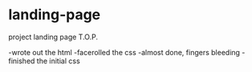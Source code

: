 # landing-page
project landing page T.O.P.

-wrote out the html
-facerolled the css
-almost done, fingers bleeding
-finished the initial css